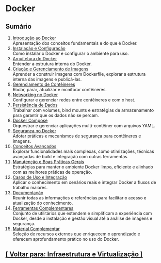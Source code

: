 # Docker

<!--
TODO:
- Multi-stage builds podem gerar uma imagem menor? Porque ela vai possuir mais camadas, não? Como isso funciona?
- Imagens derivadas de programas (como python:3.9) são mais leves do que imagens baseadas em sistemas operacionais (como ubuntu:22.04)?
- Criação e Gerenciamento de Imagens → Estrutura Interna das Imagens → O diretório /app é criado por padrão?
- Criar um exemplo prático — como uma analogia com uma receita de bolo — que utilize Dockerfile, imagens e contêineres
- Em relação às seções: a seção "Boas Práticas" requer um certo domínio do assunto. Acho interessante incluir, mais ao final do tema, uma seção "Dificuldades Enfrentadas", destacando situações vivenciadas e como foram superadas.
- Template: limitar o número de linhas por arquivo? Aproximadamente 50 linhas máximas?
- Template: quando o conteúdo do documento não for extenso, não há necessidade de incluir um sumário
- Template: definir o modelo para tabelas, padronizar a seção "Exemplos" e criar um documento explicando a estrutura hierárquica do repositório (há uma estrutura bem definida em study-resource/2025-06-30.md)
- Acredito ser necessário antecipar a categoria Sistemas Operacionais, devido a seções como "Kernel"

Estrutura do Repositório:

01. Introdução ao Docker
02. Instalação e Configuração
03. Arquitetura do Docker
04. Criação e Gerenciamento de Imagens
05. Gerenciamento de Contêineres
06. Networking no Docker
07. Persistência de Dados
08. Docker Compose
09. Segurança no Docker
10. Conceitos Avançados
11. Manutenção e Boas Práticas Gerais
12. Casos de Uso e Integração
13. Documentação
14. Ferramentas Complementares
15. Material Complementar
-->

## Sumário

01. <a id="introducao-docker">[Introdução ao Docker](./1-introducao-docker/introducao-docker.md)</a>  
    Apresentação dos conceitos fundamentais e do que é Docker.
02. <a id="instalacao-configuracao">[Instalação e Configuração](./2-instalacao-configuracao/instalacao-configuracao.md)</a>  
    Como instalar o Docker e configurar o ambiente para uso.
03. <a id="arquitetura-docker">[Arquitetura do Docker](./3-arquitetura-docker/arquitetura-docker.md)</a>  
    Entender a estrutura interna do Docker.
04. <a id="criacao-gerenciamento-imagens">[Criação e Gerenciamento de Imagens](./4-criacao-gerenciamento-imagens/criacao-gerenciamento-imagens.md)</a>  
    Aprender a construir imagens com Dockerfile, explorar a estrutura interna das imagens e publicá-las.
05. <a id="gerenciamento-conteineres">[Gerenciamento de Contêineres](./5-gerenciamento-conteineres/gerenciamento-conteineres.md)</a>  
    Rodar, parar, atualizar e monitorar contêineres.
06. <a id="networking-docker">[Networking no Docker](./6-networking-docker/networking-docker.md)</a>  
    Configurar e gerenciar redes entre contêineres e com o host.
07. <a id="persistencia-dados">[Persistência de Dados](./7-persistencia-dados/persistencia-dados.md)</a>  
    Trabalhar com volumes, bind mounts e estratégias de armazenamento para garantir que os dados não se percam.
08. <a id="docker-compose">[Docker Compose](./8-docker-compose/docker-compose.md)</a>  
    Orquestrar e gerenciar aplicações multi-contêiner com arquivos YAML.
09. <a id="seguranca-docker">[Segurança no Docker](./9-seguranca-docker/seguranca-docker.md)</a>  
    Adotar práticas e mecanismos de segurança para contêineres e imagens.
10. <a id="conceitos-avancados">[Conceitos Avançados](./10-conceitos-avancados/conceitos-avancados.md)</a>  
    Explorar funcionalidades mais complexas, como otimizações, técnicas avançadas de build e integração com outras ferramentas.
11. <a id="manutencao-boas-praticas-gerais">[Manutenção e Boas Práticas Gerais](./11-manutencao-boas-praticas-gerais/manutencao-boas-praticas-gerais.md)</a>  
    Estratégias para manter o ambiente Docker limpo, eficiente e alinhado com as melhores práticas de operação.
12. <a id="casos-uso-integracao">[Casos de Uso e Integração](./12-casos-uso-integracao/casos-uso-integracao.md)</a>  
    Aplicar o conhecimento em cenários reais e integrar Docker a fluxos de trabalho maiores.
13. <a id="documentacao">[Documentação](./13-documentacao/documentacao.md)</a>  
    Reunir todas as informações e referências para facilitar o acesso e atualização do conhecimento.
14. <a id="ferramentas-complementares">[Ferramentas Complementares](./14-ferramentas-complementares/ferramentas-complementares.md)</a>  
    Conjunto de utilitários que estendem e simplificam a experiência com Docker, desde a instalação e gestão visual até a análise de imagens e segurança.
15. <a id="material-complementar">[Material Complementar](./15-material-complementar/material-complementar.md)</a>  
    Seleção de recursos externos que enriquecem o aprendizado e oferecem aprofundamento prático no uso do Docker.

## [[ Voltar para: Infraestrutura e Virtualização ]](../infraestrutura-virtualizacao.md#docker)